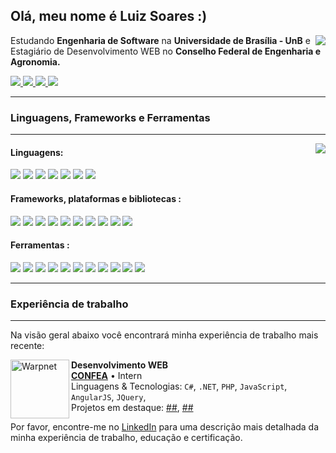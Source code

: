 <h2> Olá, meu nome é <strong> Luiz Soares :) </strong> </h2>
<img align="right" src="https://github-readme-stats.vercel.app/api?username=luizh-gsoares&theme=default&show_icons=true&bg_color=1a1a1a&text_color=BFBFBF&title_color=FFF&icon_color=E8E8E8">
<p>
    Estudando <strong>Engenharia de Software</strong> na <strong>Universidade de Brasília - UnB</strong>
    e Estagiário de Desenvolvimento WEB no <strong>Conselho Federal de Engenharia e Agronomia.</strong>
</p>

<div align="left">
    <a href="https://www.instagram.com/luizh.gsoares/" alt="Instagram">
        <img src="https://img.shields.io/badge/Instagram-1a1a1a.svg?style=for-the-badge&logo=Instagram&logoColor=FFF;" />
    </a>
    <a href="https://www.linkedin.com/in/luizh.gsoares" alt="Linkedin">
        <img src="https://img.shields.io/badge/-Linkedin-1a1a1a?style=for-the-badge&logo=Linkedin&logoColor=FFF;" />
    </a>
    <a href="https://dev.to/luizhgsoares" alt="DEVTO">
        <img src="https://img.shields.io/badge/dev.to-1a1a1a?style=for-the-badge&logo=dev.to&logoColor=FFF;" />
    </a>
    <a href="https://www.twitter.com.br/luizhgsoares" alt="Twitter">
        <img src="https://img.shields.io/badge/Twitter-1a1a1a.svg?style=for-the-badge&logo=Twitter&logoColor=FFF;" />
    </a>
</div>

<hr>
<h3> Linguagens, Frameworks e Ferramentas</h3>
<hr>
<img align="right" src="https://github-readme-stats.vercel.app/api/top-langs/?username=luizh-gsoares&theme=default&show_icons=true&bg_color=1a1a1a&text_color=BFBFBF&title_color=FFF&icon_color=E8E8E8">

#### Linguagens:
<div align="left">
<img src="https://img.shields.io/badge/c%23-%23239120.svg?style=for-the-badge&logo=c-sharp&logoColor=white"/>
<img src="https://img.shields.io/badge/c++-%2300599C.svg?style=for-the-badge&logo=c%2B%2B&logoColor=white"/>
<img src="https://img.shields.io/badge/html5-%23E34F26.svg?style=for-the-badge&logo=html5&logoColor=white"/>
<img src="https://img.shields.io/badge/java-%23ED8B00.svg?style=for-the-badge&logo=java&logoColor=white"/>
<img src="https://img.shields.io/badge/javascript-%23323330.svg?style=for-the-badge&logo=javascript&logoColor=%23F7DF1E"/>
<img src="https://img.shields.io/badge/php-%23777BB4.svg?style=for-the-badge&logo=php&logoColor=white"/>
<img src="https://img.shields.io/badge/typescript-%23007ACC.svg?style=for-the-badge&logo=typescript&logoColor=white"/>
</div>

#### Frameworks, plataformas e bibliotecas :
<div align="left">
<img src="https://img.shields.io/badge/.NET-5C2D91?style=for-the-badge&logo=.net&logoColor=white"/>
<img src="https://img.shields.io/badge/angular-%23DD0031.svg?style=for-the-badge&logo=angular&logoColor=white"/>
<img src="https://img.shields.io/badge/angular.js-%23E23237.svg?style=for-the-badge&logo=angularjs&logoColor=white"/>
<img src="https://img.shields.io/badge/bootstrap-%23563D7C.svg?style=for-the-badge&logo=bootstrap&logoColor=white"/>
<img src="https://img.shields.io/badge/CodeIgniter-%23EF4223.svg?style=for-the-badge&logo=codeIgniter&logoColor=white"/>
<img src="https://img.shields.io/badge/jquery-%230769AD.svg?style=for-the-badge&logo=jquery&logoColor=white"/>
<img src="https://img.shields.io/badge/laravel-%23FF2D20.svg?style=for-the-badge&logo=laravel&logoColor=white"/>
<img src="https://img.shields.io/badge/NPM-%23000000.svg?style=for-the-badge&logo=npm&logoColor=white"/>
<img src="https://img.shields.io/badge/mysql-%2300f.svg?style=for-the-badge&logo=mysql&logoColor=white"/>
<img src="https://img.shields.io/badge/postgres-%23316192.svg?style=for-the-badge&logo=postgresql&logoColor=white"/>
</div>

#### Ferramentas :
<div align="left">
<img src="https://img.shields.io/badge/Trello-%23026AA7.svg?style=for-the-badge&logo=Trello&logoColor=white"/>
<img src="https://img.shields.io/badge/bitbucket-%230047B3.svg?style=for-the-badge&logo=bitbucket&logoColor=white"/>
<img src="https://img.shields.io/badge/github-%23121011.svg?style=for-the-badge&logo=github&logoColor=white"/>
<img src="https://img.shields.io/badge/gitlab-%23181717.svg?style=for-the-badge&logo=gitlab&logoColor=white"/>
<img src="https://img.shields.io/badge/postgres-%23316192.svg?style=for-the-badge&logo=postgresql&logoColor=white"/>
<img src="https://img.shields.io/badge/jira-%230A0FFF.svg?style=for-the-badge&logo=jira&logoColor=white"/>
<img src="https://img.shields.io/badge/Visual%20Studio-5C2D91.svg?style=for-the-badge&logo=visual-studio&logoColor=white"/>
<img src="https://img.shields.io/badge/Visual%20Studio%20Code-0078d7.svg?style=for-the-badge&logo=visual-studio-code&logoColor=white"/>
<img src="https://img.shields.io/badge/NetBeansIDE-1B6AC6.svg?style=for-the-badge&logo=apache-netbeans-ide&logoColor=white"/>
<img src="https://img.shields.io/badge/CodePen-white?style=for-the-badge&logo=codepen&logoColor=black"/>
<img src="https://img.shields.io/badge/gitlab%20ci-%23181717.svg?style=for-the-badge&logo=gitlab&logoColor=white"/>

<hr>
<h3> Experiência de trabalho </h3>
<hr>

Na visão geral abaixo você encontrará minha experiência de trabalho mais recente:

[<img align="left" height="94px" width="94px" alt="Warpnet" src="https://media-exp1.licdn.com/dms/image/D4D0BAQH5VL588fHT8Q/company-logo_200_200/0/1667324845588?e=1675900800&v=beta&t=B5Fq-_qrrTJ2T0gUSmQbj98e4WZxmhSLnH9-3ovW4a0"/>](https://www.confea.org.br)
**Desenvolvimento WEB** \
[**CONFEA**](https://www.confea.org.br) • Intern \
Linguagens & Tecnologias: `C#`, `.NET`, `PHP`, `JavaScript`, `AngularJS`, `JQuery`,\
Projetos em destaque: [##](https://www.google.com/), [##](<https://pt.wikipedia.org/wiki/Marte_(planeta)>)
<br/>

Por favor, encontre-me no [LinkedIn](https://www.linkedin.com/in/p/luizh.gsoares) para uma descrição mais detalhada da minha experiência de trabalho, educação e certificação.
</div>